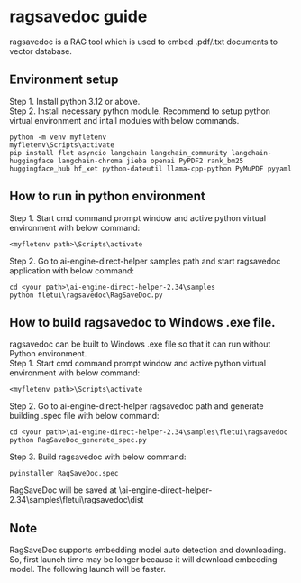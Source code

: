 # ragsavedoc guide

ragsavedoc is a RAG tool which is used to embed .pdf/.txt documents to vector database.

## Environment setup

Step 1. Install python 3.12 or above.<br>
Step 2. Install necessary python module. Recommend to setup python virtual environment and intall modules with below commands.<br>
```
python -m venv myfletenv
myfletenv\Scripts\activate
pip install flet asyncio langchain langchain_community langchain-huggingface langchain-chroma jieba openai PyPDF2 rank_bm25 huggingface_hub hf_xet python-dateutil llama-cpp-python PyMuPDF pyyaml
```

## How to run in python environment

Step 1. Start cmd command prompt window and active python virtual environment with below command:
```
<myfletenv path>\Scripts\activate
```
Step 2. Go to ai-engine-direct-helper samples path and start ragsavedoc application with below command:
```
cd <your path>\ai-engine-direct-helper-2.34\samples
python fletui\ragsavedoc\RagSaveDoc.py
```

## How to build ragsavedoc to Windows .exe file.

ragsavedoc can be built to Windows .exe file so that it can run without Python environment.<br>
Step 1. Start cmd command prompt window and active python virtual environment with below command:
```
<myfletenv path>\Scripts\activate
```
Step 2. Go to ai-engine-direct-helper ragsavedoc path and generate building .spec file with below command:
```
cd <your path>\ai-engine-direct-helper-2.34\samples\fletui\ragsavedoc
python RagSaveDoc_generate_spec.py
```
Step 3. Build ragsavedoc with below command:
```
pyinstaller RagSaveDoc.spec
```
RagSaveDoc will be saved at <your path>\ai-engine-direct-helper-2.34\samples\fletui\ragsavedoc\dist <br>

## Note

RagSaveDoc supports embedding model auto detection and downloading. So, first launch time may be longer because it will download embedding model. The following launch will be faster.